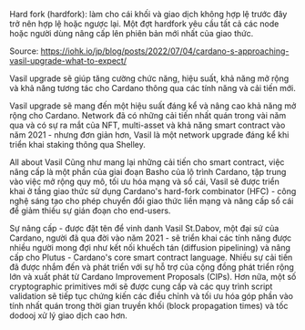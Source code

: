 Hard fork (hardfork): làm cho cái khối và giao dịch không hợp lệ trước đây trở nên hợp lệ hoặc ngược lại. Một đợt hardfork yêu cầu tất cả các node hoặc người dùng nâng cấp lên phiên bản mới nhất của giao thức.

Source: https://iohk.io/jp/blog/posts/2022/07/04/cardano-s-approaching-vasil-upgrade-what-to-expect/

Vasil upgrade sẽ giúp tăng cường chức năng, hiệu suất, khả năng mở rộng và khả năng tương tác cho Cardano thông qua các tính năng và cải tiến mới.

Vasil upgrade sẽ mang đến một hiệu suất đáng kể và nâng cao khả năng mở rộng cho Cardano. Network đã có những cải tiến nhất quán trong vài năm qua và có sự ra mắt của NFT, multi-asset và khả năng smart contract vào năm 2021 - nhưng đơn giản hơn, Vasil là một network upgrade đáng kể khi triển khai staking thông qua Shelley.

All about Vasil
Cũng như mang lại những cải tiến cho smart contract, việc nâng cấp là một phần của giai đoạn Basho của lộ trình Cardano, tập trung vào việc mở rộng quy mô, tối ưu hóa mạng và sổ cái, Vasil sẽ được triển khai ở tầng giao thức sử dụng Cardano's hard-fork combinator (HFC) - công nghệ sáng tạo cho phép chuyển đổi giao thức liền mạng và nâng cấp sổ cái để giảm thiếu sự gián đoạn cho end-users.

Sự nâng cấp - được đặt tên để vinh danh Vasil St.Dabov, một đại sứ của Cardano, người đã qua đời vào năm 2021 - sẽ triển khai các tính năng được nhiều người mong đợi như kết nối khuếch tán (diffusion pipelining) và nâng cấp cho Plutus - Cardano's core smart contract language. Nhiều sự cải tiến đã được nhắm đến và phát triển với sự hỗ trợ của cộng đồng phát triển rộng lớn và xuất phát từ Cardano Improvement Proposals (CIPs). Hơn nữa, một số cryptographic primitives mới sẽ được cung cấp và các quy trình script validation sẽ tiếp tục chứng kiến các điều chỉnh và tối ưu hóa góp phần vào tính nhất quán trong thời gian truyền khối (block propagation times) và tốc dodooj xử lý giao dịch cao hơn.
